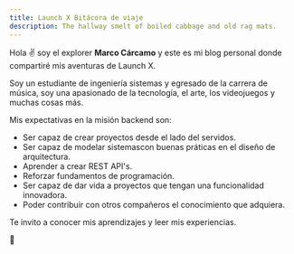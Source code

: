 ```yaml
---
title: Launch X Bitácora de viaje
description: The hallway smelt of boiled cabbage and old rag mats.
---
```


Hola ✌️  soy el explorer **Marco Cárcamo** y este es mi blog personal donde compartiré mis aventuras de Launch X.

Soy un estudiante de ingeniería sistemas y egresado de la carrera de música, soy una apasionado de la tecnología, el arte, los videojuegos y muchas cosas más.

Mis expectativas en la misión backend son:
- Ser capaz de crear proyectos desde el lado del servidos.
- Ser capaz de modelar sistemascon buenas práticas en el diseño de arquitectura.
- Aprender a crear REST API's.
- Reforzar fundamentos de programación.
- Ser capaz de dar vida a proyectos que tengan una funcionalidad innovadora.
- Poder contribuir con otros compañeros el conocimiento que adquiera.

Te invito a conocer mis aprendizajes y leer mis experiencias.

🚀
